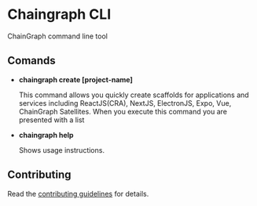 # Chaingraph CLI

ChainGraph command line tool


## Comands 

- __chaingraph create [project-name]__

  This command allows you quickly create scaffolds for applications and services including ReactJS(CRA), NextJS, ElectronJS, Expo, Vue, ChainGraph Satellites.  When you execute this command you are presented with a list 

- __chaingraph help__

  Shows usage instructions.


## Contributing

Read the [contributing guidelines](https://docs.chaingraph.io/contributing) for details.
